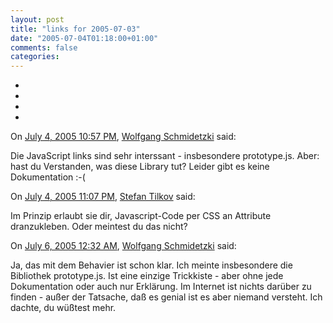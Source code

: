 ```yaml
---
layout: post
title: "links for 2005-07-03"
date: "2005-07-04T01:18:00+01:00"
comments: false
categories: 
---
```


<ul class="delicious">
<li>
</li>
<li>
</li>
<li>
</li>
<li>
</li>
</ul>

<section class="comments">

<div class="comment" id="comment-584">
On <a href="#comment-584" title="Permalink to this comment">July  4, 2005 10:57 PM</a>, <a href="http://schmidetzki.net" title="http://schmidetzki.net" rel="nofollow">Wolfgang Schmidetzki</a>
said:
<p>Die JavaScript links sind sehr interssant - insbesondere prototype.js.
Aber: hast du Verstanden, was diese Library tut? Leider gibt es keine Dokumentation :-(</p>


<div class="comment" id="comment-585">
On <a href="#comment-585" title="Permalink to this comment">July  4, 2005 11:07 PM</a>, <a href="/en/staff/st/">Stefan Tilkov</a>
said:
<p>Im Prinzip erlaubt sie dir, Javascript-Code per CSS an Attribute dranzukleben. Oder meintest du das nicht?</p>


<div class="comment" id="comment-586">
On <a href="#comment-586" title="Permalink to this comment">July  6, 2005 12:32 AM</a>, <a href="http://schmidetzki.net" title="http://schmidetzki.net" rel="nofollow">Wolfgang Schmidetzki</a>
said:
<p>Ja, das mit dem Behavier ist schon klar. Ich meinte insbesondere die Bibliothek prototype.js. Ist eine einzige Trickkiste - aber ohne jede Dokumentation oder auch nur Erklärung. Im Internet ist nichts darüber zu finden - außer der Tatsache, daß es genial ist es aber niemand versteht. Ich dachte, du wüßtest mehr.</p>


</section>

